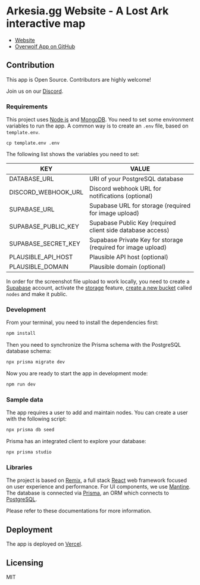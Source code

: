 # Arkesia.gg Website - A Lost Ark interactive map

- [Website](https://arkesia.gg)
- [Overwolf App on GitHub](https://github.com/lmachens/arkesia.gg-overwolf)

## Contribution

This app is Open Source. Contributors are highly welcome!

Join us on our [Discord](https://discord.com/invite/NTZu8Px).

### Requirements

This project uses [Node.js](https://nodejs.org/en/) and [MongoDB](https://www.mongodb.com/).
You need to set some environment variables to run the app. A common way is to create an `.env` file, based on `template.env`.

```
cp template.env .env
```

The following list shows the variables you need to set:

| KEY                 | VALUE                                                        |
| ------------------- | ------------------------------------------------------------ |
| DATABASE_URL        | URI of your PostgreSQL database                              |
| DISCORD_WEBHOOK_URL | Discord webhook URL for notifications (optional)             |
| SUPABASE_URL        | Supabase URL for storage (required for image upload)         |
| SUPABASE_PUBLIC_KEY | Supabase Public Key (required client side database access)   |
| SUPABASE_SECRET_KEY | Supabase Private Key for storage (required for image upload) |
| PLAUSIBLE_API_HOST  | Plausible API host (optional)                                |
| PLAUSIBLE_DOMAIN    | Plausible domain (optional)                                  |

In order for the screenshot file upload to work locally, you need to create a [Supabase](https://supabase.com/) account, activate the [storage](https://supabase.com/storage) feature, [create a new bucket](https://supabase.com/docs/guides/storage#create-a-bucket) called `nodes` and make it public.

### Development

From your terminal, you need to install the dependencies first:

```sh
npm install
```

Then you need to synchronize the Prisma schema with the PostgreSQL database schema:

```sh
npx prisma migrate dev
```

Now you are ready to start the app in development mode:

```sh
npm run dev
```

### Sample data

The app requires a user to add and maintain nodes. You can create a user with the following script:

```sh
npx prisma db seed
```

Prisma has an integrated client to explore your database:

```sh
npx prisma studio
```

### Libraries

The project is based on [Remix](https://remix.run/), a full stack [React](https://reactjs.org/) web framework focused on user experience and performance.
For UI components, we use [Mantine](https://mantine.dev/).
The database is connected via [Prisma](https://www.prisma.io/), an ORM which connects to [PostgreSQL](https://www.postgresql.org/).

Please refer to these documentations for more information.

## Deployment

The app is deployed on [Vercel](https://vercel.com/).

## Licensing

MIT
